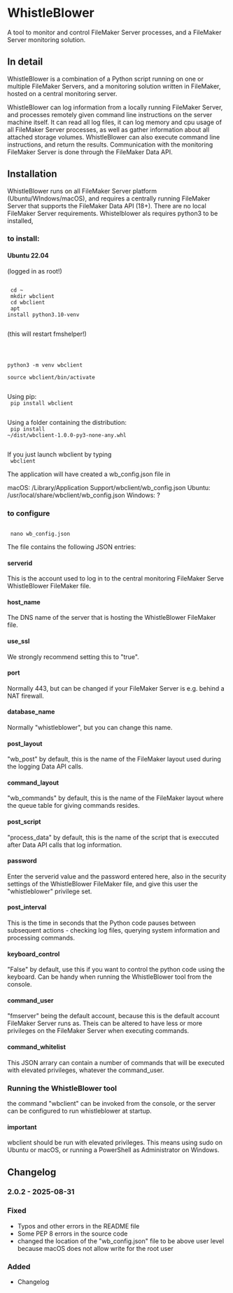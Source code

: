 # WhistleBlower
A tool to monitor and control FileMaker Server processes, and a FileMaker Server monitoring solution.
## In detail
WhistleBlower is a combination of a Python script running on one or multiple FileMaker Servers, and a monitoring solution written in FileMaker, hosted on a central monitoring server.

WhistleBlower can log information from a locally running FileMaker Server, and processes remotely given command line instructions on the server machine itself.
It can read all log files, it can log memory and cpu usage of all FileMaker Server processes, as well as gather information about all attached storage volumes.
WhistleBlower can also execute command line instructions, and return the results.
Communication with the monitoring FileMaker Server is done through the FileMaker Data API.
## Installation
WhistleBlower runs on all FileMaker Server platform (Ubuntu/WIndows/macOS), and requires a centrally running FileMaker Server that supports the FileMaker Data API (18+). There are no local FileMaker Server requirements.
Whistelblower als requires python3 to be installed,
### to install:
#### Ubuntu 22.04
(logged in as root!)

<code></br>
cd ~</br>
mkdir wbclient</br>
cd wbclient</br>
apt install python3.10-venv</br>
</code>

(this will restart fmshelper!)

<code>
<br>
python3 -m venv wbclient<br>
source wbclient/bin/activate<br>
</code>

Using pip:
<code>
</br>
pip install wbclient </br>
</code>

Using a folder containing the distribution:
<code>
</br>
pip install ~/dist/wbclient-1.0.0-py3-none-any.whl </br>
</code>

If you just launch wbclient by typing
<code></br>
wbclient
</code>

The application will have created a wb_config.json file in

macOS: /Library/Application Support/wbclient/wb_config.json
Ubuntu: /usr/local/share/wbclient/wb_config.json
Windows: ?

### to configure
<code></br>
nano wb_config.json
</code>

The file contains the following JSON entries:
#### serverid
This is the account used to log in to the central monitoring FileMaker Serve WhistleBlower FileMaker file.
#### host_name
The DNS name of the server that is hosting the WhistleBlower FileMaker file.
#### use_ssl
We strongly recommend setting this to "true".
#### port
Normally 443, but can be changed if your FileMaker Server is e.g. behind a NAT firewall.
#### database_name
Normally "whistleblower", but you can change this name.
#### post_layout
"wb_post" by default, this is the name of the FileMaker layout used during the logging Data API calls.
#### command_layout
"wb_commands" by default, this is the name of the FileMaker layout where the queue table for giving commands resides.
#### post_script
"process_data" by default, this is the name of the script that is execcuted after Data API calls that log information.
#### password
Enter the serverid value and the password entered here, also in the security settings of the WhistleBlower FileMaker file, and give this user the "whistleblower" privilege set.
#### post_interval
This is the time in seconds that the Python code pauses between subsequent actions - checking log files, querying system information and processing commands.
#### keyboard_control
"False" by default, use this if you want to control the python code using the keyboard. Can be handy when running the WhistleBlower tool from the console.
#### command_user
"fmserver" being the default account, because this is the default account FileMaker Server runs as. Theis can be altered to have less or more privileges on the FileMaker Server when executing commands.
#### command_whitelist
This JSON arrary can contain a number of commands that will be executed with elevated privileges, whatever the command_user.
### Running the WhistleBlower tool
the command "wbclient" can be invoked from the console, or the server can be configured to run whistleblower at startup.
#### important
wbclient should be run with elevated privileges. This means using sudo on Ubuntu or macOS, or running a PowerShell as Administrator on Windows.

## Changelog
### 2.0.2 - 2025-08-31
### Fixed
- Typos and other errors in the README file
- Some PEP 8 errors in the source code
- changed the location of the "wb_config.json" file to be above user level because macOS does not allow write for the root user
### Added
- Changelog

